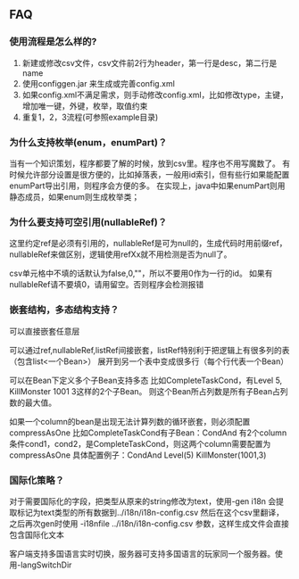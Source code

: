 ## FAQ

### 使用流程是怎么样的?

1. 新建或修改csv文件，csv文件前2行为header，第一行是desc，第二行是name
2. 使用configgen.jar 来生成或完善config.xml
3. 如果config.xml不满足需求，则手动修改config.xml，比如修改type，主键，增加唯一键，外键，枚举，取值约束
4. 重复1，2，3流程(可参照example目录)

### 为什么支持枚举(enum，enumPart)？

当有一个知识策划，程序都要了解的时候，放到csv里。程序也不用写魔数了。
有时候允许部分设置是很方便的，比如掉落表，一般用id索引，但有些行如果能配置enumPart导出引用，则程序会方便的多。
在实现上，java中如果enumPart则用静态成员，如果enum则生成枚举类；

### 为什么要支持可空引用(nullableRef)？

这里约定ref是必须有引用的，nullableRef是可为null的，生成代码时用前缀ref，nullableRef来做区别，逻辑使用refXx就不用检测是否为null了。

csv单元格中不填的话默认为false,0,""，所以不要用0作为一行的id。
如果有nullableRef请不要填0，请用留空。否则程序会检测报错
      
### 嵌套结构，多态结构支持？

可以直接嵌套任意层

可以通过ref,nullableRef,listRef间接嵌套，listRef特别利于把逻辑上有很多列的表（包含list<一个Bean>）
展开到另一个表中变成很多行（每个行代表一个Bean）

可以在Bean下定义多个子Bean支持多态 比如CompleteTaskCond，有Level 5, KillMonster 1001 3这样的2个子Bean。
则这个Bean所占列数是所有子Bean占列数的最大值。

如果一个column的bean是出现无法计算列数的循环嵌套，则必须配置compressAsOne
比如CompleteTaskCond有子Bean：CondAnd 有2个column条件cond1，cond2，是CompleteTaskCond，则这两个column需要配置为compressAsOne
具体配置例子：CondAnd Level(5) KillMonster(1001,3)

### 国际化策略？

对于需要国际化的字段，把类型从原来的string修改为text，使用-gen i18n 会提取标记为text类型的所有数据到../i18n/i18n-config.csv
然后在这个csv里翻译，之后再次gen时使用 -i18nfile ../i18n/i18n-config.csv 参数，这样生成文件会直接包含国际化文本

客户端支持多国语言实时切换，服务器可支持多国语言的玩家同一个服务器。使用-langSwitchDir
